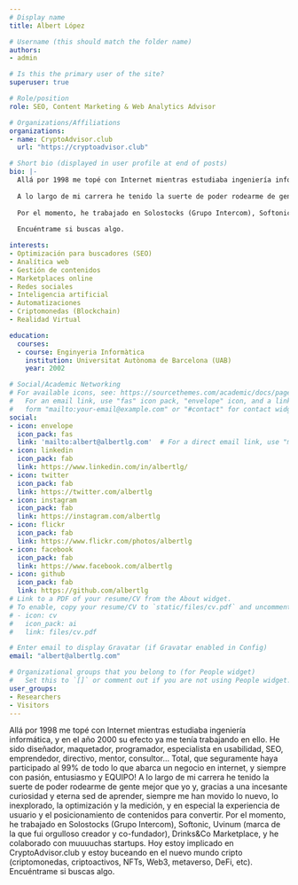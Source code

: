 ```yaml
---
# Display name
title: Albert López

# Username (this should match the folder name)
authors:
- admin

# Is this the primary user of the site?
superuser: true

# Role/position
role: SEO, Content Marketing & Web Analytics Advisor

# Organizations/Affiliations
organizations:
- name: CryptoAdvisor.club
  url: "https://cryptoadvisor.club"

# Short bio (displayed in user profile at end of posts)
bio: |-
  Allá por 1998 me topé con Internet mientras estudiaba ingeniería informática, y en el año 2000 su efecto ya me tenía trabajando en ello. He sido diseñador, maquetador, programador, especialista en usabilidad, SEO, emprendedor, directivo, mentor, consultor... Total, que seguramente haya participado al 99% de todo lo que abarca un negocio en internet, y siempre con pasión, entusiasmo y EQUIPO!
  
  A lo largo de mi carrera he tenido la suerte de poder rodearme de gente mejor que yo y, gracias a una incesante curiosidad y eterna sed de aprender, siempre me han movido lo nuevo, lo inexplorado, la optimización y la medición, y en especial la experiencia de usuario y el posicionamiento de contenidos para convertir.
  
  Por el momento, he trabajado en Solostocks (Grupo Intercom), Softonic, Uvinum (marca de la que fui orgulloso creador y co-fundador), Drinks&Co Marketplace, y he colaborado con muuuuchas startups. Hoy estoy implicado en CryptoAdvisor.club y estoy buceando en el nuevo mundo cripto (criptomonedas, criptoactivos, NFTs, Web3, metaverso, DeFi, etc).
  
  Encuéntrame si buscas algo.

interests:
- Optimización para buscadores (SEO)
- Analítica web
- Gestión de contenidos
- Marketplaces online
- Redes sociales
- Inteligencia artificial
- Automatizaciones
- Criptomonedas (Blockchain)
- Realidad Virtual

education:
  courses:
  - course: Enginyeria Informàtica
    institution: Universitat Autònoma de Barcelona (UAB)
    year: 2002

# Social/Academic Networking
# For available icons, see: https://sourcethemes.com/academic/docs/page-builder/#icons
#   For an email link, use "fas" icon pack, "envelope" icon, and a link in the
#   form "mailto:your-email@example.com" or "#contact" for contact widget.
social:
- icon: envelope
  icon_pack: fas
  link: 'mailto:albert@albertlg.com'  # For a direct email link, use "mailto:test@example.org".
- icon: linkedin
  icon_pack: fab
  link: https://www.linkedin.com/in/albertlg/
- icon: twitter
  icon_pack: fab
  link: https://twitter.com/albertlg
- icon: instagram
  icon_pack: fab
  link: https://instagram.com/albertlg
- icon: flickr
  icon_pack: fab
  link: https://www.flickr.com/photos/albertlg
- icon: facebook
  icon_pack: fab
  link: https://www.facebook.com/albertlg
- icon: github
  icon_pack: fab
  link: https://github.com/albertlg
# Link to a PDF of your resume/CV from the About widget.
# To enable, copy your resume/CV to `static/files/cv.pdf` and uncomment the lines below.
# - icon: cv
#   icon_pack: ai
#   link: files/cv.pdf

# Enter email to display Gravatar (if Gravatar enabled in Config)
email: "albert@albertlg.com"

# Organizational groups that you belong to (for People widget)
#   Set this to `[]` or comment out if you are not using People widget.
user_groups:
- Researchers
- Visitors
---
```


Allá por 1998 me topé con Internet mientras estudiaba ingeniería informática, y en el año 2000 su efecto ya me tenía trabajando en ello. He sido diseñador, maquetador, programador, especialista en usabilidad, SEO, emprendedor, directivo, mentor, consultor... Total, que seguramente haya participado al 99% de todo lo que abarca un negocio en internet, y siempre con pasión, entusiasmo y EQUIPO!
A lo largo de mi carrera he tenido la suerte de poder rodearme de gente mejor que yo y, gracias a una incesante curiosidad y eterna sed de aprender, siempre me han movido lo nuevo, lo inexplorado, la optimización y la medición, y en especial la experiencia de usuario y el posicionamiento de contenidos para convertir.
Por el momento, he trabajado en Solostocks (Grupo Intercom), Softonic, Uvinum (marca de la que fui orgulloso creador y co-fundador), Drinks&Co Marketplace, y he colaborado con muuuuchas startups. Hoy estoy implicado en CryptoAdvisor.club y estoy buceando en el nuevo mundo cripto (criptomonedas, criptoactivos, NFTs, Web3, metaverso, DeFi, etc).
Encuéntrame si buscas algo.